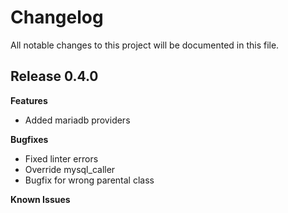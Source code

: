 # Changelog

All notable changes to this project will be documented in this file.

## Release 0.4.0

**Features**

* Added mariadb providers

**Bugfixes**

* Fixed linter errors
* Override mysql_caller
* Bugfix for wrong parental class

**Known Issues**

